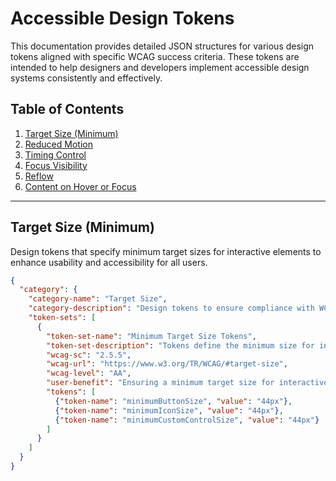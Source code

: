 # Accessible Design Tokens

This documentation provides detailed JSON structures for various design tokens aligned with specific WCAG success criteria. These tokens are intended to help designers and developers implement accessible design systems consistently and effectively.

## Table of Contents
1. [Target Size (Minimum)](#target-size-minimum)
2. [Reduced Motion](#reduced-motion)
3. [Timing Control](#timing-control)
4. [Focus Visibility](#focus-visibility)
5. [Reflow](#reflow)
6. [Content on Hover or Focus](#content-on-hover-or-focus)

---

## Target Size (Minimum)
Design tokens that specify minimum target sizes for interactive elements to enhance usability and accessibility for all users.
```json
{
  "category": {
    "category-name": "Target Size",
    "category-description": "Design tokens to ensure compliance with WCAG 2.5.5, specifying minimum target sizes for interactive elements.",
    "token-sets": [
      {
        "token-set-name": "Minimum Target Size Tokens",
        "token-set-description": "Tokens define the minimum size for interactive elements such as buttons, links, and custom controls.",
        "wcag-sc": "2.5.5",
        "wcag-url": "https://www.w3.org/TR/WCAG/#target-size",
        "wcag-level": "AA",
        "user-benefit": "Ensuring a minimum target size for interactive elements makes it easier for users with limited dexterity to interact without frustration.",
        "tokens": [
          {"token-name": "minimumButtonSize", "value": "44px"},
          {"token-name": "minimumIconSize", "value": "44px"},
          {"token-name": "minimumCustomControlSize", "value": "44px"}
        ]
      }
    ]
  }
}
